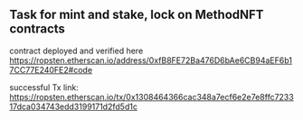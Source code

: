 ## Task for mint and stake, lock on MethodNFT contracts

contract deployed and verified here
https://ropsten.etherscan.io/address/0xfB8FE72Ba476D6bAe6CB94aEF6b17CC77E240FE2#code

successful Tx link: https://ropsten.etherscan.io/tx/0x1308464366cac348a7ecf6e2e7e8ffc723317dca034743edd3199171d2fd5d1c